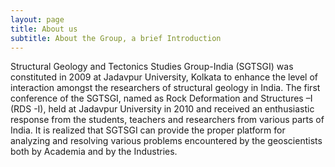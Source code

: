 ```yaml
---
layout: page
title: About us 
subtitle: About the Group, a brief Introduction
---
```



Structural Geology and Tectonics Studies Group-India (SGTSGI) was constituted in 2009 at Jadavpur University, Kolkata to enhance the level of interaction amongst the researchers of structural geology in India. The first conference of the SGTSGI, named as Rock Deformation and Structures –I (RDS -I), held at Jadavpur University in 2010 and received an enthusiastic response from the students, teachers and researchers from various parts of India. It is realized that SGTSGI can provide the proper platform for analyzing and resolving various problems encountered by the geoscientists both by Academia and by the Industries. 